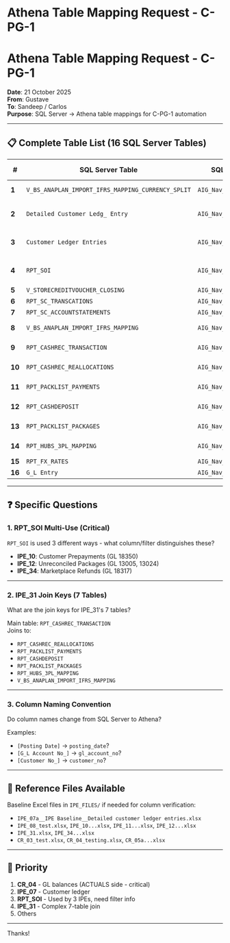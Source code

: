 # Athena Table Mapping Request - C-PG-1
<!-- markdownlint-disable -->
# Athena Table Mapping Request - C-PG-1

**Date**: 21 October 2025  
**From**: Gustave  
**To**: Sandeep / Carlos  
**Purpose**: SQL Server → Athena table mappings for C-PG-1 automation

---

## 📋 Complete Table List (16 SQL Server Tables)

| # | SQL Server Table | SQL Server Database | Used By | GL Accounts | Athena DB | Athena Table |
|---|------------------|---------------------|---------|-------------|-----------|--------------|
| **1** | `V_BS_ANAPLAN_IMPORT_IFRS_MAPPING_CURRENCY_SPLIT` | `AIG_Nav_Jumia_Reconciliation` | CR_04 | All (ACTUALS) | ? | ? |
| **2** | `Detailed Customer Ledg_ Entry` | `AIG_Nav_DW` | IPE_07 | 13003, 13004, 13009 | ? | ? |
| **3** | `Customer Ledger Entries` | `AIG_Nav_DW` | IPE_07 | 13003, 13004, 13009 | ? | ? |
| **4** | `RPT_SOI` | `AIG_Nav_Jumia_Reconciliation` | IPE_10, 12, 34 | 18350, 13005/24, 18317 | ? | ? |
| **5** | `V_STORECREDITVOUCHER_CLOSING` | `AIG_Nav_Jumia_Reconciliation` | IPE_08 | 18412 | ? | ? |
| **6** | `RPT_SC_TRANSCATIONS` | `AIG_Nav_Jumia_Reconciliation` | IPE_11 | 18304 | ? | ? |
| **7** | `RPT_SC_ACCOUNTSTATEMENTS` | `AIG_Nav_Jumia_Reconciliation` | IPE_11 | 18304 | ? | ? |
| **8** | `V_BS_ANAPLAN_IMPORT_IFRS_MAPPING` | `AIG_Nav_Jumia_Reconciliation` | IPE_11, 31 | Multiple | ? | ? |
| **9** | `RPT_CASHREC_TRANSACTION` | `AIG_Nav_Jumia_Reconciliation` | IPE_31 | 13001, 13002 | ? | ? |
| **10** | `RPT_CASHREC_REALLOCATIONS` | `AIG_Nav_Jumia_Reconciliation` | IPE_31 | 13001, 13002 | ? | ? |
| **11** | `RPT_PACKLIST_PAYMENTS` | `AIG_Nav_Jumia_Reconciliation` | IPE_31 | 13001, 13002 | ? | ? |
| **12** | `RPT_CASHDEPOSIT` | `AIG_Nav_Jumia_Reconciliation` | IPE_31 | 13001, 13002 | ? | ? |
| **13** | `RPT_PACKLIST_PACKAGES` | `AIG_Nav_Jumia_Reconciliation` | IPE_31 | 13001, 13002 | ? | ? |
| **14** | `RPT_HUBS_3PL_MAPPING` | `AIG_Nav_Jumia_Reconciliation` | IPE_31 | 13001, 13002 | ? | ? |
| **15** | `RPT_FX_RATES` | `AIG_Nav_Jumia_Reconciliation` | CR_05 | N/A | ? | ? |
| **16** | `G_L Entry` | `AIG_Nav_DW` | CR_03 | Multiple | ? | ? |

---

## ❓ Specific Questions

### 1. RPT_SOI Multi-Use (Critical)
`RPT_SOI` is used 3 different ways - what column/filter distinguishes these?

- **IPE_10**: Customer Prepayments (GL 18350)
- **IPE_12**: Unreconciled Packages (GL 13005, 13024)  
- **IPE_34**: Marketplace Refunds (GL 18317)

---

### 2. IPE_31 Join Keys (7 Tables)
What are the join keys for IPE_31's 7 tables?

Main table: `RPT_CASHREC_TRANSACTION`  
Joins to:
- `RPT_CASHREC_REALLOCATIONS`
- `RPT_PACKLIST_PAYMENTS`
- `RPT_CASHDEPOSIT`
- `RPT_PACKLIST_PACKAGES`
- `RPT_HUBS_3PL_MAPPING`
- `V_BS_ANAPLAN_IMPORT_IFRS_MAPPING`

---

### 3. Column Naming Convention
Do column names change from SQL Server to Athena?

Examples:
- `[Posting Date]` → `posting_date`?
- `[G_L Account No_]` → `gl_account_no`?
- `[Customer No_]` → `customer_no`?

---

## 📁 Reference Files Available

Baseline Excel files in `IPE_FILES/` if needed for column verification:
- `IPE_07a__IPE Baseline__Detailed customer ledger entries.xlsx`
- `IPE_08_test.xlsx`, `IPE_10...xlsx`, `IPE_11...xlsx`, `IPE_12...xlsx`
- `IPE_31.xlsx`, `IPE_34...xlsx`
- `CR_03_test.xlsx`, `CR_04_testing.xlsx`, `CR_05a...xlsx`

---

## 🎯 Priority

1. **CR_04** - GL balances (ACTUALS side - critical)
2. **IPE_07** - Customer ledger
3. **RPT_SOI** - Used by 3 IPEs, need filter info
4. **IPE_31** - Complex 7-table join
5. Others

---

Thanks!
